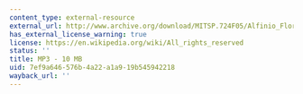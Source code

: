 ```yaml
---
content_type: external-resource
external_url: http://www.archive.org/download/MITSP.724F05/Alfinio_Flores_12805.mp3
has_external_license_warning: true
license: https://en.wikipedia.org/wiki/All_rights_reserved
status: ''
title: MP3 - 10 MB
uid: 7ef9a646-576b-4a22-a1a9-19b545942218
wayback_url: ''
---
```

